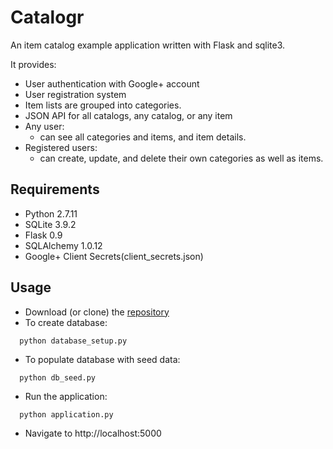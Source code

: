 # Catalogr
An item catalog example application written with Flask and sqlite3.

It provides:
* User authentication with Google+ account
* User registration system
* Item lists are grouped into categories.
* JSON API for all catalogs, any catalog, or any item
* Any user:
  * can see all categories and items, and item details.
* Registered users:
  * can create, update, and delete their own categories as well as items.

## Requirements
* Python 2.7.11
* SQLite 3.9.2
* Flask 0.9
* SQLAlchemy 1.0.12
* Google+ Client Secrets(client_secrets.json)

## Usage
* Download (or clone) the [repository](https://github.com/sbagdat/catalogr)
* To create database:
```
  python database_setup.py
```
* To populate database with seed data:
```
  python db_seed.py
```
* Run the application:
```
  python application.py
```
* Navigate to http://localhost:5000
